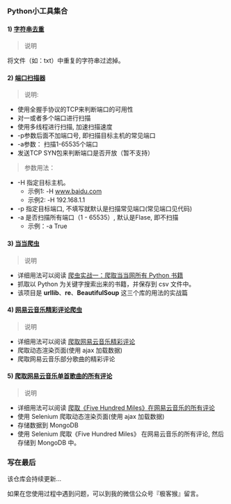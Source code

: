 
### Python小工具集合

#### 1) [字符串去重](./CutDownRepetition)
> 说明

将文件（如：txt）中重复的字符串过滤掉。

#### 2) [端口扫描器](./PortScanner)
> 说明:
* 使用全握手协议的TCP来判断端口的可用性
* 对一或者多个端口进行扫描
* 使用多线程进行扫描, 加速扫描速度　
* -p参数后面不加端口号, 即扫描目标主机的常见端口
* -a参数： 扫描1-65535个端口
* 发送TCP SYN包来判断端口是否开放（暂不支持）
        
> 参数用法：
   
* -H 指定目标主机。
  * 示例1: -H www.baidu.com 
  * 示例2: -H 192.168.1.1
* -p 指定目标端口, 不填写就默认是扫描常见端口(常见端口见代码)
* -a 是否扫描所有端口（1 - 65535）, 默认是Flase, 即不扫描
   * 示例：-a True
            
#### 3) [当当爬虫](./DangDangCrawler)
> 说明

- 详细用法可以阅读 [爬虫实战一：爬取当当网所有 Python 书籍](https://mp.weixin.qq.com/s/_IKBJEkh9HtNhpJEbwsD6Q)
- 抓取以 Python 为关键字搜索出来的书籍，并保存到 csv 文件中。
- 该项目是 **urllib**、**re**、**BeautifulSoup** 这三个库的用法的实战篇

#### 4) [网易云音乐精彩评论爬虫](./NeteaseMusic)
> 说明

- 详细用法可以阅读 [爬取网易云音乐精彩评论](https://mp.weixin.qq.com/s/tMVu8dUepSPIvm3yCMUt1g)
- 爬取动态渲染页面(使用 ajax 加载数据)
- 爬取网易云音乐部分歌曲的精彩评论

#### 5) [爬取网易云音乐单首歌曲的所有评论](./NeteaseMusic2)
> 说明

- 详细用法可以阅读 [爬取《Five Hundred Miles》在网易云音乐的所有评论](https://mp.weixin.qq.com/s/kcA-6WEHWQ-DOwxtWtYjWw)
- 使用 Selenium 爬取动态渲染页面(使用 ajax 加载数据)
- 存储数据到 MongoDB 
- 使用 Selenium 爬取《Five Hundred Miles》 在网易云音乐的所有评论, 然后存储到 MongoDB 中。

### 写在最后
该仓库会持续更新...

如果在您使用过程中遇到问题，可以到我的微信公众号『极客猴』留言。